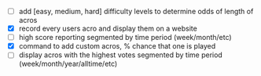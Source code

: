 - [ ] add [easy, medium, hard] difficulty levels to determine odds of length of acros
- [x] record every users acro and display them on a website
- [ ] high score reporting segmented by time period (week/month/etc)
- [x] command to add custom acros, % chance that one is played
- [ ] display acros with the highest votes segmented by time period (week/month/year/alltime/etc)